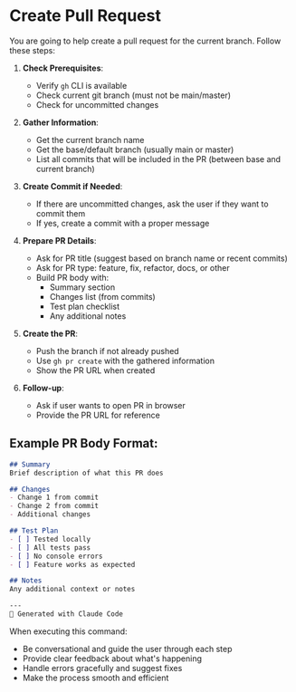 # Create Pull Request

You are going to help create a pull request for the current branch. Follow these steps:

1. **Check Prerequisites**:
   - Verify `gh` CLI is available
   - Check current git branch (must not be main/master)
   - Check for uncommitted changes

2. **Gather Information**:
   - Get the current branch name
   - Get the base/default branch (usually main or master)
   - List all commits that will be included in the PR (between base and current branch)

3. **Create Commit if Needed**:
   - If there are uncommitted changes, ask the user if they want to commit them
   - If yes, create a commit with a proper message

4. **Prepare PR Details**:
   - Ask for PR title (suggest based on branch name or recent commits)
   - Ask for PR type: feature, fix, refactor, docs, or other
   - Build PR body with:
     - Summary section
     - Changes list (from commits)
     - Test plan checklist
     - Any additional notes

5. **Create the PR**:
   - Push the branch if not already pushed
   - Use `gh pr create` with the gathered information
   - Show the PR URL when created

6. **Follow-up**:
   - Ask if user wants to open PR in browser
   - Provide the PR URL for reference

## Example PR Body Format:

```markdown
## Summary
Brief description of what this PR does

## Changes
- Change 1 from commit
- Change 2 from commit
- Additional changes

## Test Plan
- [ ] Tested locally
- [ ] All tests pass
- [ ] No console errors
- [ ] Feature works as expected

## Notes
Any additional context or notes

---
🤖 Generated with Claude Code
```

When executing this command:
- Be conversational and guide the user through each step
- Provide clear feedback about what's happening
- Handle errors gracefully and suggest fixes
- Make the process smooth and efficient
